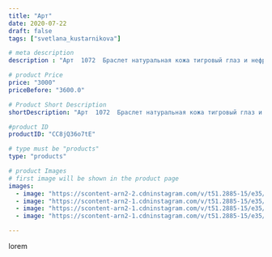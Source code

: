 ```yaml
---
title: "Арт"
date: 2020-07-22
draft: false
tags: ["svetlana_kustarnikova"]

# meta description
description : "Арт  1072  Браслет натуральная кожа тигровый глаз и нефрит  8 рядов"

# product Price
price: "3000"
priceBefore: "3600.0"

# Product Short Description
shortDescription: "Арт  1072  Браслет натуральная кожа тигровый глаз и нефрит  8 рядов"

#product ID
productID: "CC8jQ36o7tE"

# type must be "products"
type: "products"

# product Images
# first image will be shown in the product page
images:
  - image: "https://scontent-arn2-2.cdninstagram.com/v/t51.2885-15/e35/110015498_2906437402794896_67624670143482050_n.jpg?_nc_ht=scontent-arn2-2.cdninstagram.com&_nc_cat=108&_nc_ohc=fZNrUeSRMcYAX_RWeXX&se=7&tp=1&oh=ca9a691641b0c2fbff4146d8ac57f6e1&oe=6060ADA4&ig_cache_key=MjM1ODkxNTM4NTYwMzk4MTc3Mg%3D%3D.2"
  - image: "https://scontent-arn2-1.cdninstagram.com/v/t51.2885-15/e35/110895461_286381026121123_5820436997022968114_n.jpg?_nc_ht=scontent-arn2-1.cdninstagram.com&_nc_cat=107&_nc_ohc=vTY_HmkSvo0AX_OBbHy&se=8&tp=1&oh=8788725f8493e3484181237a51a1e6d4&oe=605EFE9C&ig_cache_key=MjM1ODkxNTM4NTU3MDUyMTIyMQ%3D%3D.2"
  - image: "https://scontent-arn2-1.cdninstagram.com/v/t51.2885-15/e35/116218603_391643218877865_5178205175533389744_n.jpg?_nc_ht=scontent-arn2-1.cdninstagram.com&_nc_cat=109&_nc_ohc=0mBzwZJHrYsAX-3G1zS&se=8&tp=1&oh=4df21f027a081e6b17e9be3ec3ce8936&oe=605E8A08&ig_cache_key=MjM1ODkxNTM4NTU2MjEzNzMxNQ%3D%3D.2"
  - image: "https://scontent-arn2-1.cdninstagram.com/v/t51.2885-15/e35/115750074_707967256663146_7897759485390601661_n.jpg?_nc_ht=scontent-arn2-1.cdninstagram.com&_nc_cat=106&_nc_ohc=bHk6aOZW06QAX-_-Qna&tp=1&oh=e4e3db5b5287a5fec551d250c78ce611&oe=60618E8A&ig_cache_key=MjM1ODkxNTM4NTU3ODc5Mjc5Mg%3D%3D.2"

---
```

lorem
